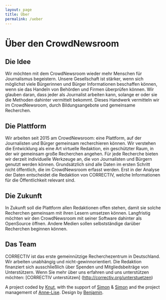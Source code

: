 ```yaml
---
layout: page
title: Über
permalink: /ueber
---
```

# Über den CrowdNewsroom

## Die Idee
Wir möchten mit dem CrowdNewsroom wieder mehr Menschen für Journalismus begeistern. Unsere Gesellschaft ist stärker, wenn sich möglichst viele Bürgerinnen und Bürger Informationen beschaffen können, wenn sie das Handeln von Behörden und Firmen überprüfen können. Wir glauben daran, dass jeder als Journalist arbeiten kann, solange er oder sie die Methoden dahinter vermittelt bekommt. Dieses Handwerk vermitteln wir im CrowdNewsroom, durch Bildungsangebote und gemeinsame Recherchen.

## Die Plattform
Wir arbeiten seit 2015 am CrowdNewsroom: eine Plattform, auf der Journalisten und Bürger gemeinsam recherchieren können. Wir verstehen die Entwicklung als eine Art virtuelle Redaktion, ein geschützter Raum, in der wir gemeinsam große Recherchen angehen. Für jede Recherche bieten wir derzeit individuelle Werkzeuge an, die von Journalisten und Bürgern genutzt werden können. Grundsätzlich sind alle Daten im ersten Schritt nicht öffentlich, die im CrowdNewsroom erfasst werden. Erst in der Analyse der Daten entscheidet die Redaktion von CORRECTIV, welche Informationen für die Öffentlichkeit relevant sind.

## Die Zukunft
In Zukunft soll die Plattform allen Redaktionen offen stehen, damit sie solche Recherchen gemeinsam mit ihren Lesern umsetzen können. Langfristig möchten wir den CrowdNewsroom mit seiner Software dahinter als OpenSource öffnen. Andere Medien sollen selbstständige darüber Recherchen beginnen können. 

## Das Team

CORRECTIV ist das erste gemeinnützige Recherchezentrum in Deutschland. Wir arbeiten unabhängig und nicht-gewinnorientiert. Die Redaktion finanziert sich ausschließlich über Spenden und Mitgliedsbeiträge von Unterstützern. Wenn Sie mehr über uns erfahren und uns unterstützen möchten: [CORRECTIV unterstützen] (http://correctiv.org/unterstuetzen)

A project coded by [Knut](https://github.com/k-nut), with the support of [Simon](https://github.com/simonwoerpel) & [Simon](https://github.com/sjockers) and the project management of [Anne-Lise](https://github.com/annelisebouyer). Design by [Benjamin](https://github.com/benjamin-schubert).
